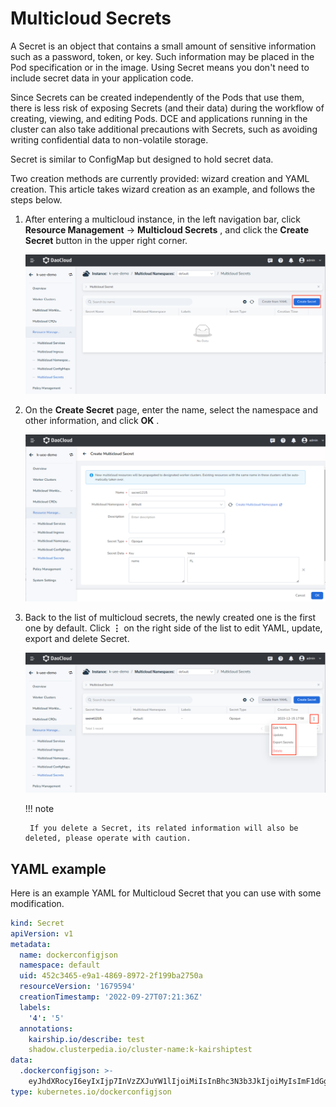 # Multicloud Secrets

A Secret is an object that contains a small amount of sensitive information such as a password, token, or key.
Such information may be placed in the Pod specification or in the image.
Using Secret means you don't need to include secret data in your application code.

Since Secrets can be created independently of the Pods that use them, there is less risk of exposing Secrets (and their data) during the workflow of creating, viewing, and editing Pods.
DCE and applications running in the cluster can also take additional precautions with Secrets, such as avoiding writing confidential data to non-volatile storage.

Secret is similar to ConfigMap but designed to hold secret data.

Two creation methods are currently provided: wizard creation and YAML creation. This article takes wizard creation as an example, and follows the steps below.

1. After entering a multicloud instance, in the left navigation bar, click __Resource Management__ -> __Multicloud Secrets__ , and click the __Create Secret__ button in the upper right corner.

    ![Create Secret](../images/secret01.png)

2. On the __Create Secret__ page, enter the name, select the namespace and other information, and click __OK__ .

    ![Fill Info](../images/secret02.png)

3. Back to the list of multicloud secrets, the newly created one is the first one by default. Click __⋮__ on the right side of the list to edit YAML, update, export and delete Secret.

    ![Update/Delete](../images/secret03.png)

    !!! note

        If you delete a Secret, its related information will also be deleted, please operate with caution.

## YAML example

Here is an example YAML for Multicloud Secret that you can use with some modification.

```yaml
kind: Secret
apiVersion: v1
metadata:
  name: dockerconfigjson
  namespace: default
  uid: 452c3465-e9a1-4869-8972-2f199ba2750a
  resourceVersion: '1679594'
  creationTimestamp: '2022-09-27T07:21:36Z'
  labels:
    '4': '5'
  annotations:
    kairship.io/describe: test
    shadow.clusterpedia.io/cluster-name:k-kairshiptest
data:
  .dockerconfigjson: >-
    eyJhdXRocyI6eyIxIjp7InVzZXJuYW1lIjoiMiIsInBhc3N3b3JkIjoiMyIsImF1dGgiOiJNam96In19fQ==
type: kubernetes.io/dockerconfigjson
```
